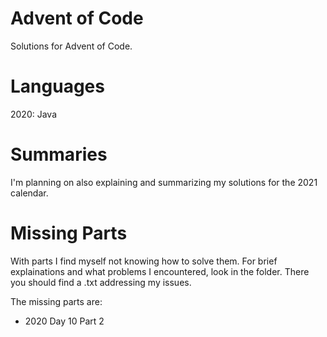# Advent of Code
Solutions for Advent of Code.

# Languages
2020: Java

# Summaries
I'm planning on also explaining and summarizing my solutions for the 2021 calendar.

# Missing Parts
With parts I find myself not knowing how to solve them. For brief explainations and what problems I encountered, look in the folder. There you should find a .txt addressing my issues.

The missing parts are:
- 2020 Day 10 Part 2
